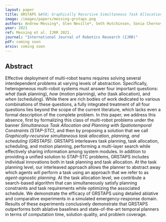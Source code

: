```yaml
---
layout: paper
title: GRSTAPS &#58; Graphically Recursive Simultaneous Task Allocation, Planning, and Scheduling
image: /images/papers/messing-grstaps.png
authors: Andrew Messing*, Glen Neville*, Seth Hutchinson, Sonia Chernova, Harish Ravichandar<br />(* equal contribution)
year: 2021
ref: Messing et al. IJRR 2021.
journal: "International Journal of Robotics Research (IJRR)"
pdf: coming soon
arxiv: coming soon
---
```


## Abstract

Effective deployment of multi-robot teams requires solving several interdependent problems at varying levels of abstraction. Specifically, heterogeneous multi-robot systems must answer four important questions: *what* (task planning), *how* (motion planning), *who* (task allocation), and *when* (scheduling). While there are rich bodies of work dedicated to various combinations of these questions, a fully integrated treatment of all four questions lies beyond the scope of the current literature, which lacks even a formal description of the complete problem. In this paper, we address this absence, first by formalizing this class of multi-robot problems under the banner *Simultaneous Task Allocation and Planning with Spatiotemporal Constraints (STAP-STC)*, and then by proposing a solution that we call *Graphically-recursive simultaneous task allocation, planning, and scheduling (GRSTAPS)*. GRSTAPS interleaves task planning, task allocation, scheduling, and motion planning, performing a multi-layer search while effectively sharing information among system modules. In addition to providing a unified solution to STAP-STC problems, GRSTAPS includes individual innovations both in task planning and task allocation. At the task planning level, our interleaved approach allows the planner to abstract away which agents will perform a task using an approach that we refer to as *agent-agnostic planning*. At the task allocation level, we contribute a search-based algorithm that can simultaneously satisfy planning constraints and task requirements while optimizing the associated schedule. We demonstrate the efficacy of GRSTAPS using detailed ablative and comparative experiments in a simulated emergency-response domain. Results of these experiments conclusively demonstrate that GRSTAPS outperforms both ablative baselines and state-of-the-art temporal planners in terms of computation time, solution quality, and problem coverage.

